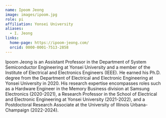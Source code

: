 ```yaml
---
name: Ipoom Jeong
image: images/ipoom.jpg
role: pi
affiliation: Yonsei University
aliases:
  - I. Jeong
links:
  home-page: https://ipoom-jeong.com/
  orcid: 0000-0001-7513-2858
---
```


Ipoom Jeong is an Assistant Professor in the Department of System Semiconductor Engineering at Yonsei University and a member of the Institute of Electrical and Electronics Engineers (IEEE). He earned his Ph.D. degree from the Department of Electrical and Electronic Engineering at Yonsei University in 2020. His research expertise encompasses roles such as a Hardware Engineer in the Memory Business division at Samsung Electronics (2020-2021), a Research Professor in the School of Electrical and Electronic Engineering at Yonsei University (2021-2022), and a Postdoctoral Research Associate at the University of Illinois Urbana-Champaign (2022-2024).
